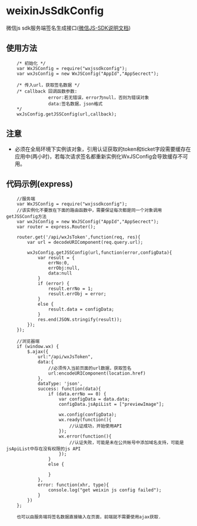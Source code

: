 # weixinJsSdkConfig

微信js sdk服务端签名生成接口([微信JS-SDK说明文档](http://mp.weixin.qq.com/wiki/7/aaa137b55fb2e0456bf8dd9148dd613f.html))

## 使用方法

		/* 初始化 */
		var WxJSConfig = require("wxjssdkconfig");
		var wxJsConfig = new WxJSConfig("AppId","AppSecrect");
		
		/* 传入url，获取签名数据 */
		/* callback 回调函数参数:
					error:若无错误，error为null，否则为错误对象
					data:签名数据，json格式
		*/
		wxJsConfig.getJSSConfig(url,callback);
		
		
## 注意

* 必须在全局环境下实例该对象，引用认证获取的token和ticket字段需要缓存在应用中(两小时)，若每次请求签名都重新实例化WxJSConfig会导致缓存不可用。

## 代码示例(express)
        //服务端
		var WxJSConfig = require("wxjssdkconfig");
		//该实例化不要放在下面的路由函数中，需要保证每次都是同一个对象调用getJSSConfig方法
		var wxJsConfig = new WxJSConfig("AppId","AppSecrect");
		var router = express.Router();
		
		router.get('/api/wxJsToken',function(req, res){
            var url = decodeURIComponent(req.query.url);

            wxJsConfig.getJSSConfig(url,function(error,configData){
                var result = {
                    errNo:0,
                    errObj:null,
                    data:null
                }
                if (error) {
                    result.errNo = 1;
                    result.errObj = error;
                }
                else {
                    result.data = configData;
                }
                res.end(JSON.stringify(result));
            });
        });

        //浏览器端
        if (window.wx) {
            $.ajax({
                url:"/api/wxJsToken",
                data:{
                    //必须传入当前页面的url数据，获取签名
                    url:encodeURIComponent(location.href)
                },
                dataType: 'json',
                success: function(data){
                    if (data.errNo == 0) {
                        var configData = data.data;
                        configData.jsApiList = ["previewImage"];

                        wx.config(configData);
                        wx.ready(function(){
                            //认证成功，开始使用API
                        });
                        wx.error(function(){
                            //认证失败，可能是未在公共帐号中添加域名支持，可能是jsApiList中存在没有权限的js API
                        });
                    }
                    else {

                    }
                },
                error: function(xhr, type){
                    console.log("get weixin js config failed");
                }
            })
        };

        也可以由服务端将签名数据直接输入在页面，前端就不需要使用ajax获取.



